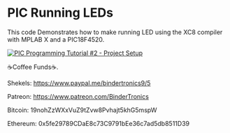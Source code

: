 # **PIC Running LEDs**

This code Demonstrates how to make running LED using the XC8 compiler with MPLAB X and a PIC18F4520.

[![PIC Programming Tutorial #2 - Project Setup](https://img.youtube.com/vi/OQ6hZzkvXMw/0.jpg)](https://www.youtube.com/watch?v=OQ6hZzkvXMw "PIC Programming Tutorial #2 - Project Setup")

☕Coffee Funds☕.

Shekels: 
https://www.paypal.me/bindertronics9/5

Patreon:
https://www.patreon.com/BinderTronics

Bitcoin: 
19nohZzWXxVuZ9tZvw8Pvhajt5khG5mspW

Ethereum: 
0x5fe29789CDaE8c73C9791bEe36c7ad5db8511D39











